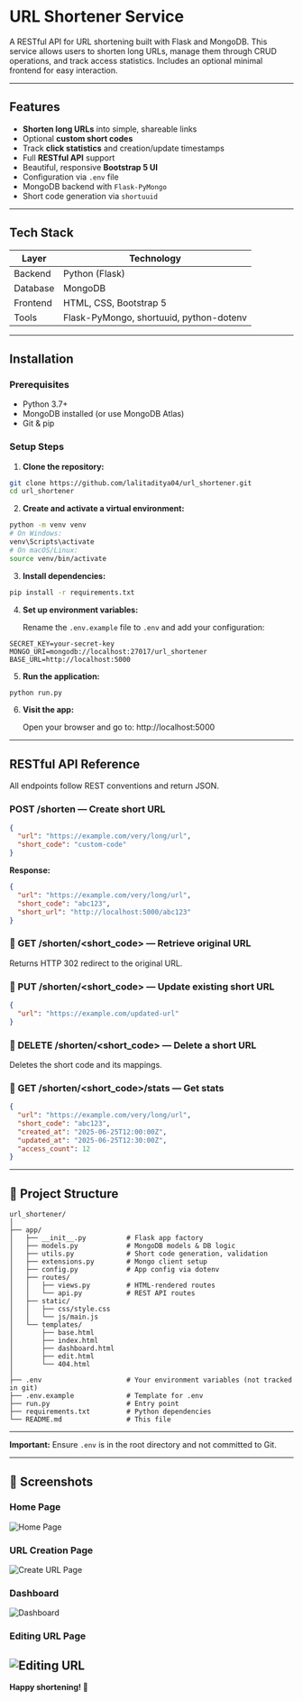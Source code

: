 # URL Shortener Service

A RESTful API for URL shortening built with Flask and MongoDB. 
This service allows users to shorten long URLs, manage them through CRUD operations, and track access statistics. 
Includes an optional minimal frontend for easy interaction.

---

## Features

- **Shorten long URLs** into simple, shareable links
- Optional **custom short codes**
- Track **click statistics** and creation/update timestamps
- Full **RESTful API** support
- Beautiful, responsive **Bootstrap 5 UI**
- Configuration via `.env` file
- MongoDB backend with `Flask-PyMongo`
- Short code generation via `shortuuid`

---

## Tech Stack

| Layer     | Technology            |
|-----------|------------------------|
| Backend   | Python (Flask)         |
| Database  | MongoDB                |
| Frontend  | HTML, CSS, Bootstrap 5 |
| Tools     | Flask-PyMongo, shortuuid, python-dotenv |

---

## Installation

### Prerequisites

- Python 3.7+
- MongoDB installed (or use MongoDB Atlas)
- Git & pip

### Setup Steps

1. **Clone the repository:**

```bash
git clone https://github.com/lalitaditya04/url_shortener.git
cd url_shortener
```

2. **Create and activate a virtual environment:**

```bash
python -m venv venv
# On Windows:
venv\Scripts\activate
# On macOS/Linux:
source venv/bin/activate
```

3. **Install dependencies:**

```bash
pip install -r requirements.txt
```

4. **Set up environment variables:**

   Rename the `.env.example` file to `.env` and add your configuration:

```env
SECRET_KEY=your-secret-key
MONGO_URI=mongodb://localhost:27017/url_shortener
BASE_URL=http://localhost:5000
```

5. **Run the application:**

```bash
python run.py
```

6. **Visit the app:**

   Open your browser and go to: http://localhost:5000

---

## RESTful API Reference

All endpoints follow REST conventions and return JSON.

### POST /shorten — Create short URL

```json
{
  "url": "https://example.com/very/long/url",
  "short_code": "custom-code"
}
```

**Response:**
```json
{
  "url": "https://example.com/very/long/url",
  "short_code": "abc123",
  "short_url": "http://localhost:5000/abc123"
}
```

### 🔹 GET /shorten/<short_code> — Retrieve original URL

Returns HTTP 302 redirect to the original URL.

### 🔹 PUT /shorten/<short_code> — Update existing short URL

```json
{
  "url": "https://example.com/updated-url"
}
```

### 🔹 DELETE /shorten/<short_code> — Delete a short URL

Deletes the short code and its mappings.

### 🔹 GET /shorten/<short_code>/stats — Get stats

```json
{
  "url": "https://example.com/very/long/url",
  "short_code": "abc123",
  "created_at": "2025-06-25T12:00:00Z",
  "updated_at": "2025-06-25T12:30:00Z",
  "access_count": 12
}
```

---

## 📁 Project Structure

```
url_shortener/
│
├── app/
│   ├── __init__.py          # Flask app factory
│   ├── models.py            # MongoDB models & DB logic
│   ├── utils.py             # Short code generation, validation
│   ├── extensions.py        # Mongo client setup
│   ├── config.py            # App config via dotenv
│   ├── routes/
│   │   ├── views.py         # HTML-rendered routes
│   │   └── api.py           # REST API routes
│   ├── static/
│   │   ├── css/style.css
│   │   └── js/main.js
│   └── templates/
│       ├── base.html
│       ├── index.html
│       ├── dashboard.html
│       ├── edit.html
│       └── 404.html
│
├── .env                     # Your environment variables (not tracked in git)
├── .env.example             # Template for .env
├── run.py                   # Entry point
├── requirements.txt         # Python dependencies
└── README.md                # This file
```

---

**Important:** Ensure `.env` is in the root directory and not committed to Git.

---

## 📸 Screenshots

### Home Page
![Home Page](app/static/images/home.jpg)

### URL Creation Page
![Create URL Page](app/static/images/urlshortening.jpg)

### Dashboard
![Dashboard](app/static/images/dashboard.jpg)

### Editing URL Page
![Editing URL](app/static/images/editing.jpg)
---

**Happy shortening! 🚀**